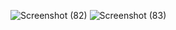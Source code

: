 ![Screenshot (82)](https://user-images.githubusercontent.com/83536175/210129304-6f2cc835-d27c-4bec-a76d-78f5218597e1.png)
![Screenshot (83)](https://user-images.githubusercontent.com/83536175/210129448-c93213d8-0449-4434-86eb-b9d40ed06628.png)
